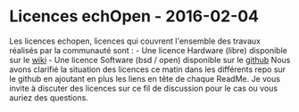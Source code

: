 # Licences echOpen  - 2016-02-04

Les licences echopen, licences qui couvrent l'ensemble des travaux réalisés par la communauté sont :  \- Une licence Hardware (libre) disponible sur le [wiki](http://echopen.org/index.php?title=Licence_echopen)  \- Une licence Software (bsd / open) disponible sur le [github](https://github.com/echopen/echopen/blob/master/LICENSE)   Nous avons clarifié la situation des licences ce matin dans les différents repo sur le github en ajoutant en plus les liens en tête de chaque ReadMe.   Je vous invite à discuter des licences sur ce fil de discussion pour le cas ou vous auriez des questions.

